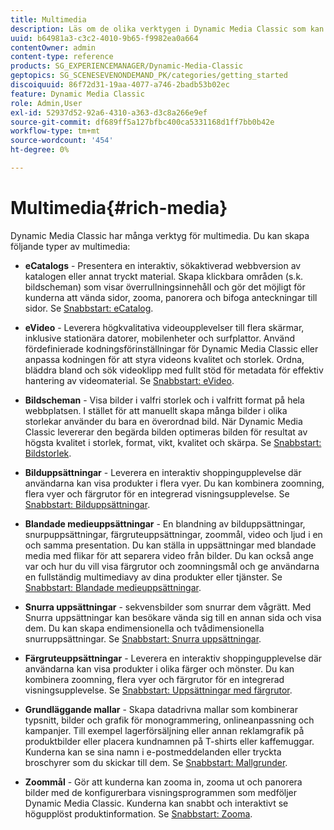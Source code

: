 ```yaml
---
title: Multimedia
description: Läs om de olika verktygen i Dynamic Media Classic som kan hjälpa dig att skapa multimedia.
uuid: b64981a3-c3c2-4010-9b65-f9982ea0a664
contentOwner: admin
content-type: reference
products: SG_EXPERIENCEMANAGER/Dynamic-Media-Classic
geptopics: SG_SCENESEVENONDEMAND_PK/categories/getting_started
discoiquuid: 86f72d31-19aa-4077-a746-2badb53b02ec
feature: Dynamic Media Classic
role: Admin,User
exl-id: 52937d52-92a6-4310-a363-d3c8a266e9ef
source-git-commit: df689ff5a127bfbc400ca5331168d1ff7bb0b42e
workflow-type: tm+mt
source-wordcount: '454'
ht-degree: 0%

---
```


# Multimedia{#rich-media}

Dynamic Media Classic har många verktyg för multimedia. Du kan skapa följande typer av multimedia:

* **eCatalogs**  - Presentera en interaktiv, sökaktiverad webbversion av katalogen eller annat tryckt material. Skapa klickbara områden (s.k. bildscheman) som visar överrullningsinnehåll och gör det möjligt för kunderna att vända sidor, zooma, panorera och bifoga anteckningar till sidor.
Se [Snabbstart: eCatalog](/help/quick-start-ecatalog.md).

* **eVideo**  - Leverera högkvalitativa videoupplevelser till flera skärmar, inklusive stationära datorer, mobilenheter och surfplattor. Använd fördefinierade kodningsförinställningar för Dynamic Media Classic eller anpassa kodningen för att styra videons kvalitet och storlek. Ordna, bläddra bland och sök videoklipp med fullt stöd för metadata för effektiv hantering av videomaterial.
Se [Snabbstart: eVideo](/help/quick-start-video.md).

* **Bildscheman**  - Visa bilder i valfri storlek och i valfritt format på hela webbplatsen. I stället för att manuellt skapa många bilder i olika storlekar använder du bara en överordnad bild. När Dynamic Media Classic levererar den begärda bilden optimeras bilden för resultat av högsta kvalitet i storlek, format, vikt, kvalitet och skärpa.
Se [Snabbstart: Bildstorlek](/help/quick-start-image-sizing.md).

* **Bilduppsättningar**  - Leverera en interaktiv shoppingupplevelse där användarna kan visa produkter i flera vyer. Du kan kombinera zoomning, flera vyer och färgrutor för en integrerad visningsupplevelse.
Se [Snabbstart: Bilduppsättningar](/help/quick-start-image-sets.md).

* **Blandade medieuppsättningar**  - En blandning av bilduppsättningar, snurpuppsättningar, färgruteuppsättningar, zoommål, video och ljud i en och samma presentation. Du kan ställa in uppsättningar med blandade media med flikar för att separera video från bilder. Du kan också ange var och hur du vill visa färgrutor och zoomningsmål och ge användarna en fullständig multimediavy av dina produkter eller tjänster.
Se [Snabbstart: Blandade medieuppsättningar](/help/quick-start-mixed-media-sets.md).

* **Snurra uppsättningar**  - sekvensbilder som snurrar dem vågrätt. Med Snurra uppsättningar kan besökare vända sig till en annan sida och visa dem. Du kan skapa endimensionella och tvådimensionella snurruppsättningar.
Se [Snabbstart: Snurra uppsättningar](/help/quick-start-spin-sets.md).

* **Färgruteuppsättningar**  - Leverera en interaktiv shoppingupplevelse där användarna kan visa produkter i olika färger och mönster. Du kan kombinera zoomning, flera vyer och färgrutor för en integrerad visningsupplevelse.
Se [Snabbstart: Uppsättningar med färgrutor](/help/quick-start-swatch-sets.md).

* **Grundläggande mallar**  - Skapa datadrivna mallar som kombinerar typsnitt, bilder och grafik för monogrammering, onlineanpassning och kampanjer. Till exempel lagerförsäljning eller annan reklamgrafik på produktbilder eller placera kundnamnen på T-shirts eller kaffemuggar. Kunderna kan se sina namn i e-postmeddelanden eller tryckta broschyrer som du skickar till dem.
Se [Snabbstart: Mallgrunder](/help/quick-start-template-basics.md).

* **Zoommål**  - Gör att kunderna kan zooma in, zooma ut och panorera bilder med de konfigurerbara visningsprogrammen som medföljer Dynamic Media Classic. Kunderna kan snabbt och interaktivt se högupplöst produktinformation.
Se [Snabbstart: Zooma](/help/quick-start-zoom.md).
